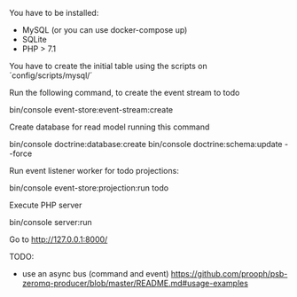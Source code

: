 You have to be installed:
- MySQL (or you can use docker-compose up)
- SQLite
- PHP > 7.1

You have to create the initial table using the scripts on ´config/scripts/mysql/´

Run the following command, to create the event stream  to todo

bin/console event-store:event-stream:create

Create database for read model running this command

bin/console doctrine:database:create
bin/console doctrine:schema:update --force


Run event listener worker for todo projections:

bin/console event-store:projection:run todo


Execute PHP server

bin/console server:run

Go to http://127.0.0.1:8000/

TODO:

- use an async bus (command and event) https://github.com/prooph/psb-zeromq-producer/blob/master/README.md#usage-examples
